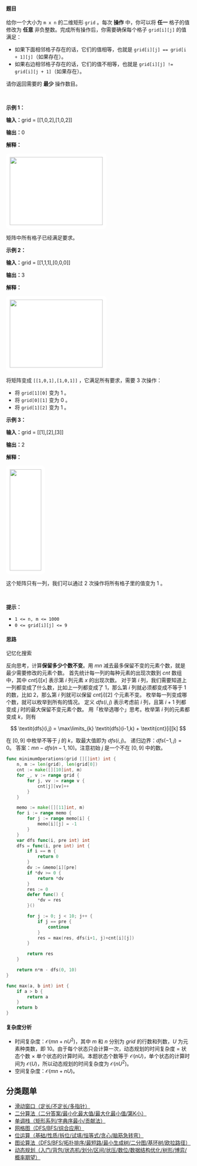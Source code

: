 #### 题目

<p>给你一个大小为 <code>m x n</code>&nbsp;的二维矩形&nbsp;<code>grid</code>&nbsp;。每次 <strong>操作</strong>&nbsp;中，你可以将 <strong>任一</strong> 格子的值修改为 <strong>任意</strong>&nbsp;非负整数。完成所有操作后，你需要确保每个格子&nbsp;<code>grid[i][j]</code>&nbsp;的值满足：</p>

<ul>
	<li>如果下面相邻格子存在的话，它们的值相等，也就是&nbsp;<code>grid[i][j] == grid[i + 1][j]</code>（如果存在）。</li>
	<li>如果右边相邻格子存在的话，它们的值不相等，也就是&nbsp;<code>grid[i][j] != grid[i][j + 1]</code>（如果存在）。</li>
</ul>

<p>请你返回需要的 <strong>最少</strong>&nbsp;操作数目。</p>

<p>&nbsp;</p>

<p><strong class="example">示例 1：</strong></p>

<div class="example-block">
<p><span class="example-io"><b>输入：</b>grid = [[1,0,2],[1,0,2]]</span></p>

<p><b>输出：</b>0</p>

<p><b>解释：</b></p>

<p><strong><img alt="" src="https://assets.leetcode.com/uploads/2024/04/15/examplechanged.png" style="width: 254px; height: 186px;padding: 10px; background: #fff; border-radius: .5rem;" /></strong></p>

<p>矩阵中所有格子已经满足要求。</p>
</div>

<p><strong class="example">示例 2：</strong></p>

<div class="example-block">
<p><span class="example-io"><b>输入：</b>grid = [[1,1,1],[0,0,0]]</span></p>

<p><b>输出：</b>3</p>

<p><strong>解释：</strong></p>

<p><strong><img alt="" src="https://assets.leetcode.com/uploads/2024/03/27/example21.png" style="width: 254px; height: 186px;padding: 10px; background: #fff; border-radius: .5rem;" /></strong></p>

<p>将矩阵变成&nbsp;<code>[[1,0,1],[1,0,1]]</code>&nbsp;，它满足所有要求，需要 3 次操作：</p>

<ul>
	<li>将&nbsp;<code>grid[1][0]</code>&nbsp;变为 1 。</li>
	<li>将&nbsp;<code>grid[0][1]</code> 变为 0 。</li>
	<li>将&nbsp;<code>grid[1][2]</code>&nbsp;变为 1 。</li>
</ul>
</div>

<p><strong class="example">示例 3：</strong></p>

<div class="example-block">
<p><span class="example-io"><b>输入：</b>grid = [[1],[2],[3]]</span></p>

<p><b>输出：</b>2</p>

<p><strong>解释：</strong></p>

<p><img alt="" src="https://assets.leetcode.com/uploads/2024/03/31/changed.png" style="width: 86px; height: 277px;padding: 10px; background: #fff; border-radius: .5rem;" /></p>

<p>这个矩阵只有一列，我们可以通过 2 次操作将所有格子里的值变为 1 。</p>
</div>

<p>&nbsp;</p>

<p><strong>提示：</strong></p>

<ul>
	<li><code>1 &lt;= n, m &lt;= 1000</code></li>
	<li><code>0 &lt;= grid[i][j] &lt;= 9</code></li>
</ul>

#### 思路

记忆化搜索

反向思考，计算**保留多少个数不变**。用 $mn$ 减去最多保留不变的元素个数，就是最少需要修改的元素个数。
首先统计每一列的每种元素的出现次数到 $\textit{cnt}$ 数组中，其中 $\textit{cnt}[i][x]$ 表示第 $i$ 列元素 $x$ 的出现次数。
对于第 $i$ 列，我们需要知道上一列都变成了什么数，比如上一列都变成了 $1$，那么第 $i$ 列就必须都变成不等于 $1$ 的数，比如 $2$，那么第 $i$ 列就可以保留 $\textit{cnt}[i][2]$ 个元素不变。
枚举每一列变成哪个数，就可以枚举到所有的情况。
定义 $\textit{dfs}(i,j)$ 表示考虑前 $i$ 列，且第 $i+1$ 列都变成 $j$ 时的最大保留不变元素个数。
用「枚举选哪个」思考。枚举第 $i$ 列的元素都变成 $k$，则有

$$
\textit{dfs}(i,j) = \max\limits_{k} \textit{dfs}(i-1,k) + \textit{cnt}[i][k]
$$

在 $[0,9]$ 中枚举不等于 $j$ 的 $k$，取最大值即为 $\textit{dfs}(i,j)$。
递归边界：$\textit{dfs}(-1,j) = 0$。
答案：$mn - \textit{dfs}(n-1,10)$。注意初始 $j$ 是一个不在 $[0,9]$ 中的数。

``` go
func minimumOperations(grid [][]int) int {
	n, m := len(grid), len(grid[0])
	cnt := make([][10]int, m)
	for _, v := range grid {
		for j, vv := range v {
			cnt[j][vv]++
		}
	}

	memo := make([][11]int, m)
	for i := range memo {
		for j := range memo[i] {
			memo[i][j] = -1
		}
	}
	var dfs func(i, pre int) int
	dfs = func(i, pre int) int {
		if i == m {
			return 0
		}
		dv := &memo[i][pre]
		if *dv >= 0 {
			return *dv
		}
		res := 0
		defer func() {
			*dv = res
		}()

		for j := 0; j < 10; j++ {
			if j == pre {
				continue
			}
			res = max(res, dfs(i+1, j)+cnt[i][j])
		}

		return res
	}

	return n*m - dfs(0, 10)
}

func max(a, b int) int {
	if a > b {
		return a
	}
	return b
}
```

#### 复杂度分析

- 时间复杂度：$\mathcal{O}(mn + nU^2)$，其中 $m$ 和 $n$ 分别为 $\textit{grid}$ 的行数和列数，$U$ 为元素种类数，即 $10$。由于每个状态只会计算一次，动态规划的时间复杂度 $=$ 状态个数 $\times$ 单个状态的计算时间。本题状态个数等于 $\mathcal{O}(nU)$，单个状态的计算时间为 $\mathcal{O}(U)$，所以动态规划的时间复杂度为 $\mathcal{O}(nU^2)$。
- 空间复杂度：$\mathcal{O}(mn + nU)$。

## 分类题单

- [滑动窗口（定长/不定长/多指针）](https://leetcode.cn/circle/discuss/0viNMK/)
- [二分算法（二分答案/最小化最大值/最大化最小值/第K小）](https://leetcode.cn/circle/discuss/SqopEo/)
- [单调栈（矩形系列/字典序最小/贡献法）](https://leetcode.cn/circle/discuss/9oZFK9/)
- [网格图（DFS/BFS/综合应用）](https://leetcode.cn/circle/discuss/YiXPXW/)
- [位运算（基础/性质/拆位/试填/恒等式/贪心/脑筋急转弯）](https://leetcode.cn/circle/discuss/dHn9Vk/)
- [图论算法（DFS/BFS/拓扑排序/最短路/最小生成树/二分图/基环树/欧拉路径）](https://leetcode.cn/circle/discuss/01LUak/)
- [动态规划（入门/背包/状态机/划分/区间/状压/数位/数据结构优化/树形/博弈/概率期望）](https://leetcode.cn/circle/discuss/tXLS3i/)

